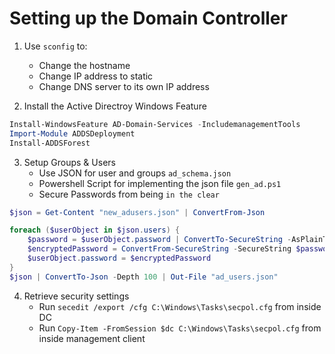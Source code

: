 # Setting up the Domain Controller

1. Use `sconfig` to:
    - Change the hostname
    - Change IP address to static
    - Change DNS server to its own IP address

2. Install the Active Directroy Windows Feature

```powershell 
Install-WindowsFeature AD-Domain-Services -IncludemanagementTools
Import-Module ADDSDeployment
Install-ADDSForest
```

3. Setup Groups & Users
    - Use JSON for user and groups `ad_schema.json`
    - Powershell Script for implementing the json file `gen_ad.ps1`
    - Secure Passwords from being `in the clear`

```powershell
$json = Get-Content "new_adusers.json" | ConvertFrom-Json

foreach ($userObject in $json.users) {
    $password = $userObject.password | ConvertTo-SecureString -AsPlainText -Force
    $encryptedPassword = ConvertFrom-SecureString -SecureString $password
    $userObject.password = $encryptedPassword
}
$json | ConvertTo-Json -Depth 100 | Out-File "ad_users.json"
```
4. Retrieve security settings
    - Run `secedit /export /cfg C:\Windows\Tasks\secpol.cfg` from inside DC
    - Run `Copy-Item -FromSession $dc C:\Windows\Tasks\secpol.cfg` from inside management client

